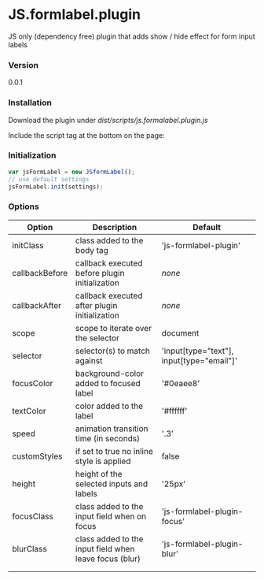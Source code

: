 # JS.formlabel.plugin

JS only (dependency free) plugin that adds show / hide effect for form input labels 

### Version
0.0.1

### Installation

Download the plugin under *dist/scripts/js.formalabel.plugin.js*

Include the script tag at the bottom on the  page:

<script src="scripts/app.js"></script>

### Initialization

```javascript
var jsFormLabel = new JSformLabel();
// use default settings
jsFormLabel.init(settings);
```

### Options

| Option         | Description                                            | Default                                   |
|----------------|--------------------------------------------------------|-------------------------------------------|
| initClass      | class added to the body tag                            | 'js-formlabel-plugin'                     |
| callbackBefore | callback executed before plugin initialization         |        *none*                                  |
| callbackAfter  | callback executed after plugin initialization          |        *none*                                 |
| scope          | scope to iterate over the selector                     | document                                  |
| selector       | selector(s) to match against                           | 'input[type="text"], input[type="email"]' |
| focusColor     | background-color added to focused label                | '#0eaee8'                                 |
| textColor      | color added to the label                               | '#ffffff'                                 |
| speed          | animation transition time (in seconds)                 | '.3'                                      |
| customStyles   | if set to true no inline style is applied              | false                                     |
| height         | height of the selected inputs  and labels              | '25px'                                    |
| focusClass     | class added to the input field when on focus           | 'js-formlabel-plugin-focus'               |
| blurClass      | class added to the input field when leave focus (blur) | 'js-formlabel-plugin-blur'                |
|                |                                                        |                                           |
|                |                                                        |                                           |



